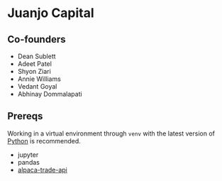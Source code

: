 Juanjo Capital
===

Co-founders
---
* Dean Sublett
* Adeet Patel
* Shyon Ziari
* Annie Williams
* Vedant Goyal
* Abhinay Dommalapati

Prereqs
---
Working in a virtual environment through `venv` with the latest version of [Python](https://www.python.org/downloads/) is recommended.

* jupyter
* pandas
* [alpaca-trade-api](https://github.com/alpacahq/alpaca-trade-api-python)
